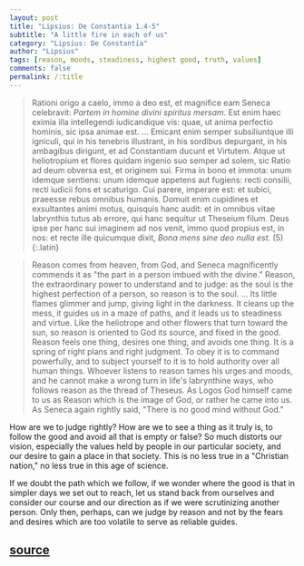 ```yaml
---
layout: post
title: "Lipsius: De Constantia 1.4-5"
subtitle: "A little fire in each of us"
category: "Lipsius: De Constantia"
author: "Lipsius"
tags: [reason, moods, steadiness, highest good, truth, values]
comments: false
permalink: /:title
---
```


> Rationi origo a caelo, immo a deo est, et magnifice eam Seneca celebravit: *Partem in homine divini spiritus mersam.* Est enim haec eximia illa intellegendi iudicandique vis: quae, ut anima perfectio hominis, sic ipsa animae est. ... Emicant enim semper subsiliuntque illi igniculi, qui in his tenebris illustrant, in his sordibus depurgant, in his ambagibus dirigunt, et ad Constantiam ducunt et Virtutem. Atque ut heliotropium et flores quidam ingenio suo semper ad solem, sic Ratio ad deum obversa est, et originem sui. Firma in bono et immota: unum idemque sentiens: unum idemque appetens aut fugiens: recti consilii, recti iudicii fons et scaturigo. Cui parere, imperare est: et subici, praeesse rebus omnibus humanis. Domuit enim cupidines et exsultantes animi motus, quisquis hanc audit: et in omnibus vitae labrynthis tutus ab errore, qui hanc sequitur ut Theseium filum. Deus ipse per hanc sui imaginem ad nos venit, immo quod propius est, in nos: et recte ille quicumque dixit, *Bona mens sine deo nulla est.* (5)
{:.latin}

> Reason comes from heaven, from God, and Seneca magnificently commends it as "the part in a person imbued with the divine." Reason, the extraordinary power to understand and to judge: as the soul is the highest perfection of a person, so reason is to the soul. ... Its little flames glimmer and jump, giving light in the darkness. It cleans up the mess, it guides us in a maze of paths, and it leads us to steadiness and virtue. Like the heliotrope and other flowers that turn toward the sun, so reason is oriented to God its source, and fixed in the good. Reason feels one thing, desires one thing, and avoids one thing. It is a spring of right plans and right judgment. To obey it is to command powerfully, and to subject yourself to it is to hold authority over all human things. Whoever listens to reason tames his urges and moods, and he cannot make a wrong turn in life's labrynthine ways, who follows reason as the thread of Theseus. As Logos God himself came to us as Reason which is the image of God, or rather he came into us. As Seneca again rightly said, "There is no good mind without God."

How are we to judge rightly? How are we to see a thing as it truly is, to follow the good and avoid all that is empty or false? So much distorts our vision, especially the values held by people in our particular society, and our desire to gain a place in that society. This is no less true in a "Christian nation," no less true in this age of science.

If we doubt the path which we follow, if we wonder where the good is that in simpler days we set out to reach, let us stand back from ourselves and consider our course and our direction as if we were scrutinizing another person. Only then, perhaps, can we judge by reason and not by the fears and desires which are too volatile to serve as reliable guides.

<h2 class="post-source"><a href="https://books.google.com/books?id=ZmpSAAAAcAAJ&pg=PA7"><i class="fas fa-book" aria-hidden="true"></i> source</a></h2>